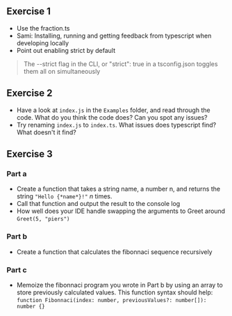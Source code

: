 ## Exercise 1
- Use the fraction.ts
- Sami: Installing, running and getting feedback from typescript when developing locally
-  Point out enabling strict by default
> The --strict flag in the CLI, or "strict": true in a tsconfig.json toggles them all on simultaneously

## Exercise 2

- Have a look at `index.js` in the `Examples` folder, and read through the code. What do you think the code does? Can you spot any issues?
- Try renaming `index.js` to `index.ts`. What issues does typescript find? What doesn't it find?

## Exercise 3

### Part a
- Create a function that takes a string name, a number n, and returns the string `"Hello {*name*}!"` *n* times.
- Call that function and output the result to the console log
- How well does your IDE handle swapping the arguments to Greet around `Greet(5, "piers")`

### Part b
- Create a function that calculates the fibonnaci sequence recursively

### Part c
- Memoize the fibonnaci program you wrote in Part b by using an array to store previously calculated values. This function syntax should help:
`function Fibonnaci(index: number, previousValues?: number[]): number {}`
